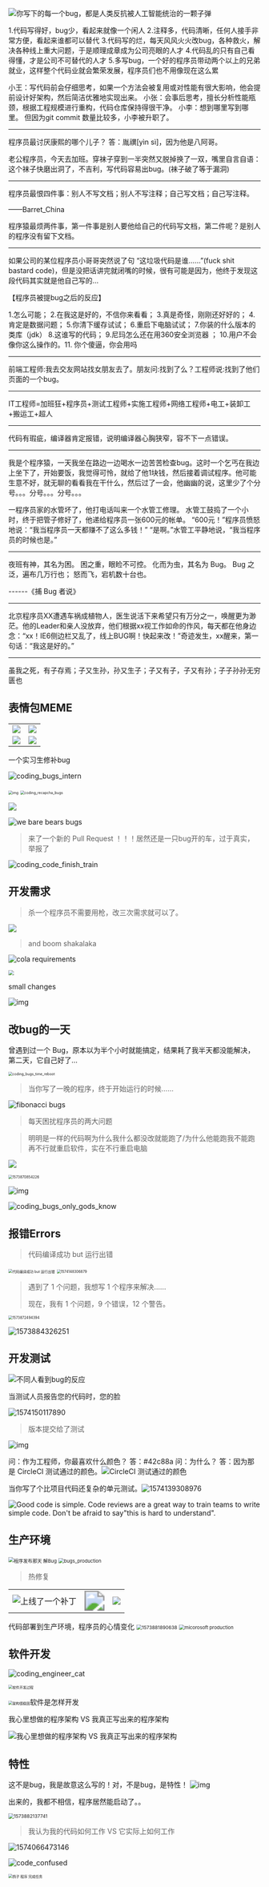 

![你写下的每一个bug，都是人类反抗被人工智能统治的一颗子弹](../../images/coding/coding/coding_bug_ai.jpg)

1.代码写得好，bug少，看起来就像一个闲人
2.注释多，代码清晰，任何人接手非常方便，看起来谁都可以替代
3.代码写的烂，每天风风火火改bug，各种救火，解决各种线上重大问题，于是顺理成章成为公司亮眼的人才
4.代码乱的只有自己看得懂，才是公司不可替代的人才
5.多写bug，一个好的程序员带动两个以上的兄弟就业，这样整个代码业就会繁荣发展，程序员们也不用像现在这么累

小王：写代码前会仔细思考，如果一个方法会被复用或对性能有很大影响，他会提前设计好架构，然后简洁优雅地实现出来。
小张：会事后思考，擅长分析性能瓶颈，根据工程规模进行重构，代码仓库保持得很干净。
小李：想到哪里写到哪里。
但因为git commit 数量比较多，小李被升职了。

---

程序员最讨厌康熙的哪个儿子？ 答：胤禩[yìn sì]，因为他是八阿哥。

老公程序员，今天去加班。穿袜子穿到一半突然又脱掉换了一双，嘴里自言自语：这个袜子快磨出洞了，不吉利，写代码容易出bug。(袜子破了等于漏洞)

---

程序员最恨四件事：别人不写文档；别人不写注释；自己写文档；自己写注释。

——Barret_China

程序猿最烦两件事，第一件事是别人要他给自己的代码写文档，第二件呢？是别人的程序没有留下文档。

---

如果公司的某位程序员小哥哥突然说了句 “这垃圾代码是谁……”(fuck shit bastard code)，但是没把话讲完就闭嘴的时候，很有可能是因为，他终于发现这段代码其实就是他自己写的…

【程序员被提bug之后的反应】

1.怎么可能； 2.在我这是好的，不信你来看看； 3.真是奇怪，刚刚还好好的； 4.肯定是数据问题； 5.你清下缓存试试； 6.重启下电脑试试； 7.你装的什么版本的类库（jdk） 8.这谁写的代码； 9.尼玛怎么还在用360安全浏览器 ； 10.用户不会像你这么操作的。11. 你个傻逼，你会用吗

---

前端工程师:我去交友网站找女朋友去了。朋友问:找到了么？工程师说:找到了他们页面的一个bug。

---

IT工程师=加班狂+程序员+测试工程师+实施工程师+网络工程师+电工+装卸工+搬运工+超人

---

代码有瑕疵，编译器肯定报错，说明编译器心胸狭窄，容不下一点错误。

---

我是个程序猿，一天我坐在路边一边喝水一边苦苦检查bug。这时一个乞丐在我边上坐下了，开始要饭，我觉得可怜，就给了他1块钱，然后接着调试程序。他可能生意不好，就无聊的看看我在干什么，然后过了一会，他幽幽的说，这里少了个分号。。。分号。。。分号。。。

一程序员家的水管坏了，他打电话叫来一个水管工修理。 水管工鼓捣了一个小时，终于把管子修好了，他递给程序员一张600元的帐单。 “600元！”程序员愤怒地说：“我当程序员一天都赚不了这么多钱！” “是啊。”水管工平静地说，“我当程序员的时候也是。”

---

夜班有神，其名为困。
困之重，眼睑不可控。
化而为虫，其名为 Bug。
Bug 之泛，遍布几万行也；
怒而飞，宕机数十台也。

------《捕 Bug 者说》

---

北京程序员XX遭遇车祸成植物人，医生说活下来希望只有万分之一，唤醒更为渺茫。他的Leader和亲人没放弃，他们根据xx视工作如命的作风，每天都在他身边念：“xx！IE6侧边栏又乱了，线上BUG啊！快起来改！”奇迹发生，xx醒来，第一句话：“我这是好的。”

---

虽我之死，有子存焉；子又生孙，孙又生子；子又有子，子又有孙；子子孙孙无穷匮也

## 表情包MEME

<table><tr>
<td><img src="../../images/coding/coding/coding_code_bugs.png" border=0 /></td>
<td><img src="../../images/coding/coding/coding_code_bugs2.png" border=0 /></td>
</tr>
<tr>
<td><img src="../../images/coding/coding/coding_canuse.jpg" border=0 /></td>
<td><img src="../../images/coding/coding/codingemo_bugs_writing.png" border=0 /></td>
</tr>
</table> 
一个实习生修补bug

![coding_bugs_intern](../../images/coding/coding_bugs/coding_bugs_intern.gif)

<img src="../../images/coding/coding/codingemo_mock.png" alt="img" style="zoom:50%;" />



<img src="../../images/coding/coding/coding_recapcha_bugs.jpg" alt="coding_recapcha_bugs" style="zoom:50%;" />



![](../../images/coding/coding/coding_code_bugs_q.png)

![we bare bears bugs](../../images/coding/coding/coding_code_bugs_q2.gif)



> 来了一个新的 Pull Request ！！！居然还是一只bug开的车，过于真实，举报了

![coding_code_finish_train](../../images/coding/coding/coding_code_finish_train.png)

## 开发需求

> 杀一个程序员不需要用枪，改三次需求就可以了。

![](../../images/coding/coding/coding_game_developer.png)

> and boom shakalaka

![cola requirements](../../images/coding/coding/coding_feature_cocacola.png)

<img src="../../images/coding/coding/coding_stephen_chow_bugs.jpg" style="zoom:67%;" />

small changes

![img](../../images/coding/coding/coding_small_changes.png)

##   改bug的一天

曾遇到过一个 Bug，原本以为半个小时就能搞定，结果耗了我半天都没能解决，第二天，它自己好了…

<img src="../../images/coding/coding_bugs/coding_wtf_time_reboot.png" alt="coding_bugs_time_reboot" style="zoom:50%;" />

> 当你写了一晚的程序，终于开始运行的时候…… 

![fibonacci bugs](../../images/coding/coding/coding_bug_fibo.jpg)

> 每天困扰程序员的两大问题 

> 明明是一样的代码啊为什么我什么都没改就能跑了/为什么他能跑我不能跑
> 再不行就重启软件，实在不行重启电脑

![](../../images/coding/coding/coding_code_work_why.jpg)

<img src="../../images/coding/coding/coding_run_again.jpg" alt="1573870854226" style="zoom:50%;" />

![img](../../images/coding/coding/coding_run_again2.png)

![coding_bugs_only_gods_know](../../images/coding/coding_bugs/coding_bugs_only_gods_know.jpg)

## 报错Errors


> 代码编译成功 but 运行出错

<img src="../../images/coding/coding/coding_complie_runtime.png" alt="代码编译成功 but 运行出错" style="zoom:50%;" />

<img src="../../images/coding/coding_bugs/coding_wtf_errors_394.jpg" alt="1574148306879" style="zoom:50%;" />

> 遇到了 1 个问题，我想写 1 个程序来解决……
>
> 现在，我有 1 个问题，9 个错误，12 个警告。 

 <img src="../../images/coding/coding/coding_erros_solution.png" alt="1573872494394" style="zoom:50%;" />



![1573884326251](../../images/coding/coding/coding_wechat_error.jpg)

## 开发测试

![不同人看到bug的反应](../../images/coding/coding/coding_code_bugs_babies.jpg)

当测试人员报告您的代码时，您的脸

![1574150117890](../../images/coding/culture/coding_tester_develper.png)

> 版本提交给了测试

![img](../../images/coding/coding/coding_test_The_Cabin_in_the_Woods.gif)

问：作为工程师，你最喜欢什么颜色？
答：#42c88a
问：为什么？
答：因为那是 CircleCI 测试通过的颜色。![CircleCI 测试通过的颜色](../../images/coding/coding/coding_circleci_color.png)

当你写了个比项目代码还复杂的单元测试。![1574139308976](../../images/coding/coding/coding_test_complicated.jpg)

![Good code is simple. Code reviews are a
great way to train teams to write simple code.
Don't be afraid to say"this is hard to
understand".](../../images/coding/coding/coding_reviews_not_.jpg)

## 生产环境

 <img src="../../images/coding/coding/coding_pub_bugs.png" alt="程序发布那天 解Bug" style="zoom:67%;" />

<img src="../../images/coding/coding/coding_code_bugs_production.png" alt="bugs_production" style="zoom:67%;" />

> 热修复

<table><tr>
<td><img src="../../images/coding/coding/coding_patch_new.png" alt="上线了一个补丁" border=0 /></td>
<td><img src="../../images/coding/coding/coding_hotfix.png" border=0 style="zoom:250%;"/></td>
<td><img src="../../images/coding/coding/coding_hotfix2.png" border=0 /></td>
</tr></table> 
代码部署到生产环境，程序员的心情变化

<img src="../../images/coding/coding/coding_emotions.png" alt="1573881890638" style="zoom: 67%;" />

<img src="../../images/coding/coding/coding_code_how.jpg" alt="micorosoft production" style="zoom:67%;" />

## 软件开发

![coding_engineer_cat](../../images/coding/software_development/coding_engineer_cat.jpg)

 <img src="../../../../../../../OneDrive - assedu/collection/Pinsflora/IT/Geekeme docute/images/coding/coding/coding_develop_end.jpg" alt="软件开发过程" style="zoom:50%;" />

<img src="../../images/coding/coding/coding_architect_stable.jpg" alt="架构很稳固" style="zoom:50%;" />软件是怎样开发

我心里想做的程序架构 VS 我真正写出来的程序架构

![我心里想做的程序架构 VS 我真正写出来的程序架构](../../images/coding/coding/coding_architect.jpg)



## 特性

这不是bug，我是故意这么写的！对，不是bug，是特性！
![img](../../images/coding/coding/coding_picture_bugs.png)

出来的，我都不相信，程序居然能启动了。。

<img src="../../../../../../../OneDrive - assedu/collection/Pinsflora/IT/Geekeme docute/images/coding/coding/coding_how_software.png" alt="1573882137741" style="zoom:67%;" />

> 我认为我的代码如何工作 VS 它实际上如何工作 

![1574066473146](../../images/coding/coding/coding_hjow_code.png)



![code_confused](../../images/coding/coding_bugs/coding_wtf_code_confused.png)

<img src="../../images/coding/coding_bugs/鸽子程序完成任务.jpg" alt="鸽子 程序 完成任务" style="zoom:50%;" />

